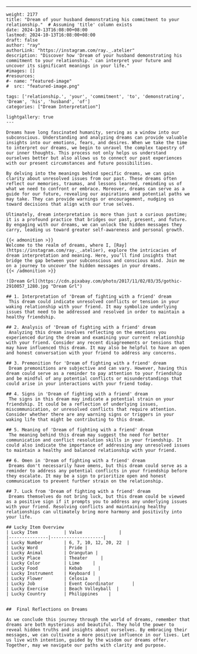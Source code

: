 ---
    weight: 2177
    title: "Dream of your husband demonstrating his commitment to your relationship."  # Assuming 'title' column exists
    date: 2024-10-13T16:08:00+08:00
    lastmod: 2024-10-13T16:08:00+08:00
    draft: false
    author: "ray"
    authorLink: "https://instagram.com/ray._.atelier"
    description: "Discover how 'Dream of your husband demonstrating his commitment to your relationship.' can interpret your future and uncover its significant meanings in your life."
    #images: []
    #resources:
    #- name: "featured-image"
    #  src: "featured-image.png"
    
    tags: ['relationship.', 'your', 'commitment', 'to', 'demonstrating', 'Dream', 'his', 'husband', 'of']
    categories: ["Dream Interpretation"]
    
    lightgallery: true
    ---
    
    Dreams have long fascinated humanity, serving as a window into our subconscious. Understanding and analyzing dreams can provide valuable insights into our emotions, fears, and desires. When we take the time to interpret our dreams, we begin to unravel the complex tapestry of our inner thoughts. This process not only helps us understand ourselves better but also allows us to connect our past experiences with our present circumstances and future possibilities.
    
    By delving into the meanings behind specific dreams, we can gain clarity about unresolved issues from our past. These dreams often reflect our memories, traumas, and lessons learned, reminding us of what we need to confront or embrace. Moreover, dreams can serve as a guide for our future, revealing our aspirations and potential paths we may take. They can provide warnings or encouragement, nudging us toward decisions that align with our true selves.
    
    Ultimately, dream interpretation is more than just a curious pastime; it is a profound practice that bridges our past, present, and future. By engaging with our dreams, we can unlock the hidden messages they carry, leading us toward greater self-awareness and personal growth.
    
    {{< admonition >}}
    Welcome to the realm of dreams, where I, [Ray](https://instagram.com/ray._.atelier), explore the intricacies of dream interpretation and meaning. Here, you’ll find insights that bridge the gap between your subconscious and conscious mind. Join me on a journey to uncover the hidden messages in your dreams.
    {{< /admonition >}}
    
    ![Dream Grl](https://cdn.pixabay.com/photo/2017/11/02/03/35/gothic-2910057_1280.jpg "Dream Grl")
    
    ## 1. Interpretation of 'Dream of fighting with a friend' dream
     This dream could indicate unresolved conflicts or tension in your waking relationship with your friend. It may symbolize underlying issues that need to be addressed and resolved in order to maintain a healthy friendship.
    
    ## 2. Analysis of 'Dream of fighting with a friend' dream
     Analyzing this dream involves reflecting on the emotions you experienced during the dream and examining your current relationship with your friend. Consider any recent disagreements or tensions that may have influenced this dream. It may also be helpful to have an open and honest conversation with your friend to address any concerns.
    
    ## 3. Premonition for 'Dream of fighting with a friend' dream
     Dream premonitions are subjective and can vary. However, having this dream could serve as a reminder to pay attention to your friendship and be mindful of any potential conflicts or misunderstandings that could arise in your interactions with your friend today.
    
    ## 4. Signs in 'Dream of fighting with a friend' dream
     The signs in this dream may indicate a potential strain on your friendship. It could be a reflection of underlying issues, miscommunication, or unresolved conflicts that require attention. Consider whether there are any warning signs or triggers in your waking life that might be contributing to this dream.
    
    ## 5. Meaning of 'Dream of fighting with a friend' dream
     The meaning behind this dream may suggest the need for better communication and conflict resolution skills in your friendship. It could also indicate the importance of addressing any unresolved issues to maintain a healthy and balanced relationship with your friend.
    
    ## 6. Omen in 'Dream of fighting with a friend' dream
     Dreams don't necessarily have omens, but this dream could serve as a reminder to address any potential conflicts in your friendship before they escalate. It may be a sign to prioritize open and honest communication to prevent further strain on the relationship.
    
    ## 7. Luck from 'Dream of fighting with a friend' dream
     Dreams themselves do not bring luck, but this dream could be viewed as a positive sign if it prompts you to address any underlying issues with your friend. Resolving conflicts and maintaining healthy relationships can ultimately bring more harmony and positivity into your life.
    
    ## Lucky Item Overview
    | Lucky Item          | Value              |
    |---------------|--------------------|
    | Lucky Number        | 6, 7, 10, 12, 20, 22  |
    | Lucky Word          | Pride |
    | Lucky Animal        | Orangutan |
    | Lucky Place         | Theater     |
    | Lucky Color         | Lime     |
    | Lucky Food          | Kebab      |
    | Lucky Instrument    | Keyboard |
    | Lucky Flower        | Celosia    |
    | Lucky Job           | Event Coordinator       |
    | Lucky Exercise      | Beach Volleyball  |
    | Lucky Country       | Philippines    |
    
    
    ##  Final Reflections on Dreams
    
    As we conclude this journey through the world of dreams, remember that dreams are both mysterious and beautiful. They hold the power to reveal hidden truths and insights about ourselves. By embracing their messages, we can cultivate a more positive influence in our lives. Let us live with intention, guided by the wisdom our dreams offer. Together, may we navigate our paths with clarity and purpose.
    